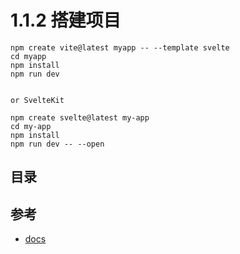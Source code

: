 # 1.1.2 搭建项目

```
npm create vite@latest myapp -- --template svelte
cd myapp
npm install
npm run dev


or SvelteKit

npm create svelte@latest my-app
cd my-app
npm install
npm run dev -- --open
```

## 目录



## 参考
- [docs](https://svelte.dev/)
